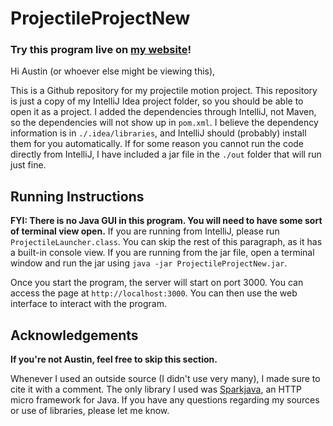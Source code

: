 # ProjectileProjectNew

### Try this program live on <a href="https://projectiles.zanestjohn.com/" target="_blank">my website</a>!

Hi Austin (or whoever else might be viewing this),

This is a Github repository for my projectile motion project. This repository is just a copy of my IntelliJ Idea project folder, so you should be able to open it as a project. I added the dependencies through IntelliJ, not Maven, so the dependencies will not show up in `pom.xml`. I believe the dependency information is in `./.idea/libraries`, and IntelliJ should (probably) install them for you automatically. If for some reason you cannot run the code directly from IntelliJ, I have included a jar file in the `./out` folder that will run just fine.

## Running Instructions

**FYI: There is no Java GUI in this program. You will need to have some sort of terminal view open.** If you are running from IntelliJ, please run `ProjectileLauncher.class`. You can skip the rest of this paragraph, as it has a built-in console view. If you are running from the jar file, open a terminal window and run the jar using `java -jar ProjectileProjectNew.jar`.

Once you start the program, the server will start on port 3000. You can access the page at `http://localhost:3000`. You can then use the web interface to interact with the program.

## Acknowledgements

**If you're not Austin, feel free to skip this section.**

Whenever I used an outside source (I didn't use very many), I made sure to cite it with a comment. The only library I used was [Sparkjava](http://sparkjava.com/), an HTTP micro framework for Java. If you have any questions regarding my sources or use of libraries, please let me know.
